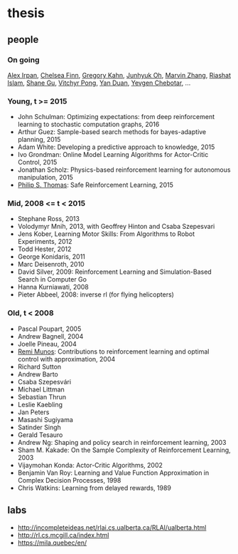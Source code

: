 # thesis

## people
### On going
[Alex Irpan](https://www.alexirpan.com/),
[Chelsea Finn](http://people.eecs.berkeley.edu/~cbfinn/),
[Gregory Kahn](https://people.eecs.berkeley.edu/~gregoryk/),
[Junhyuk Oh](https://sites.google.com/a/umich.edu/junhyuk-oh/),
[Marvin Zhang](http://marvinzhang.com/),
[Riashat Islam](https://riashatislam.com/),
[Shane Gu](http://sg717.user.srcf.net/),
[Vitchyr Pong](https://people.eecs.berkeley.edu/~vitchyr/),
[Yan Duan](http://rockyduan.com/),
[Yevgen Chebotar](http://www-clmc.usc.edu/Main/YevgenChebotar),
...

### Young, t >= 2015 
* John Schulman: Optimizing expectations: from deep reinforcement learning to stochastic computation graphs, 2016
* Arthur Guez: Sample-based search methods for bayes-adaptive planning, 2015
* Adam White: Developing a predictive approach to knowledge, 2015
* Ivo Grondman: Online Model Learning Algorithms for Actor-Critic Control, 2015
* Jonathan Scholz: Physics-based reinforcement learning for autonomous manipulation, 2015
* [Philip S. Thomas](http://psthomas.com/): Safe Reinforcement Learning, 2015

### Mid, 2008 <= t < 2015
* Stephane Ross, 2013
* Volodymyr Mnih, 2013, with Geoffrey Hinton and  Csaba Szepesvari
* Jens Kober, Learning Motor Skills: From Algorithms to Robot Experiments, 2012
* Todd Hester, 2012
* George Konidaris, 2011
* Marc Deisenroth, 2010
* David Silver, 2009: Reinforcement Learning and Simulation-Based Search in Computer Go
* Hanna Kurniawati, 2008
* Pieter Abbeel, 2008: inverse rl (for flying helicopters)

### Old, t < 2008
* Pascal Poupart, 2005
* Andrew Bagnell, 2004
* Joelle Pineau, 2004
* [Remi Munos](http://researchers.lille.inria.fr/~munos/): Contributions to reinforcement learning and optimal control with approximation, 2004
* Richard Sutton
* Andrew Barto
* Csaba Szepesvári
* Michael Littman
* Sebastian Thrun
* Leslie Kaebling
* Jan Peters
* Masashi Sugiyama
* Satinder Singh
* Gerald Tesauro
* Andrew Ng: Shaping and policy search in reinforcement learning, 2003
* Sham M. Kakade: On the Sample Complexity of Reinforcement Learning, 2003
* Vijaymohan Konda: Actor-Critic Algorithms, 2002
* Benjamin Van Roy: Learning and Value Function Approximation in Complex Decision Processes, 1998
* Chris Watkins: Learning from delayed rewards, 1989

## labs
* http://incompleteideas.net/rlai.cs.ualberta.ca/RLAI/ualberta.html
* http://rl.cs.mcgill.ca/index.html
* https://mila.quebec/en/

